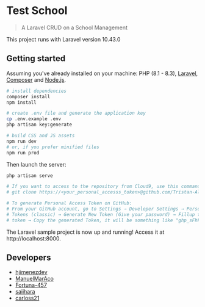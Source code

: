 # Test School

> A Laravel CRUD on a School Management

This project runs with Laravel version 10.43.0

## Getting started

Assuming you've already installed on your machine: PHP (8.1 - 8.3), [Laravel](https://laravel.com), [Composer](https://getcomposer.org) and [Node.js](https://nodejs.org).

``` bash
# install dependencies
composer install
npm install

# create .env file and generate the application key
cp .env.example .env
php artisan key:generate

# build CSS and JS assets
npm run dev
# or, if you prefer minified files
npm run prod
```

Then launch the server:

``` bash
php artisan serve
```

``` bash
# If you want to access to the repository from Cloud9, use this command:
# git clone https://<your_personal_accesss_token>@github.com/Tristan-Al/TestSchool.git

# To generate Personal Access Token on GitHub:
# From your GitHub account, go to Settings → Developer Settings → Personal Access Token →
# Tokens (classic) → Generate New Token (Give your password) → Fillup the form → click Generate
# token → Copy the generated Token, it will be something like "ghp_sFhFsSHhTzMDreGRLjmks4Tzuzgthdvfsrta".

```

The Laravel sample project is now up and running! Access it at http://localhost:8000.

## Developers
- [hjimenezdev](https://github.com/hjimenezdev)
- [ManuelMarAco](https://github.com/ManuelMarAco) 
- [Fortuna-457](https://github.com/Fortuna-457) 
- [saiihara](https://github.com/saiihara) 
- [carloss21](https://github.com/carlossc21) 
